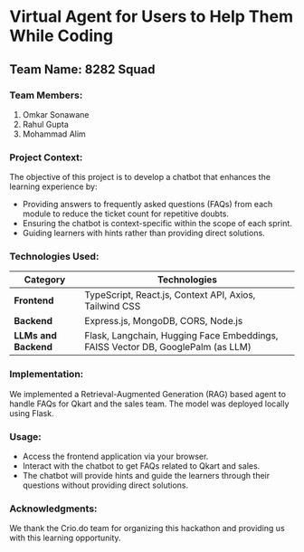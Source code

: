 # Virtual Agent for Users to Help Them While Coding

## Team Name: 8282 Squad

### Team Members:
1. Omkar Sonawane
2. Rahul Gupta
3. Mohammad Alim

### Project Context:
The objective of this project is to develop a chatbot that enhances the learning experience by:
- Providing answers to frequently asked questions (FAQs) from each module to reduce the ticket count for repetitive doubts.
- Ensuring the chatbot is context-specific within the scope of each sprint.
- Guiding learners with hints rather than providing direct solutions.

### Technologies Used:

| **Category** | **Technologies** |
|--------------|-------------------|
| **Frontend** | TypeScript, React.js, Context API, Axios, Tailwind CSS |
| **Backend**  | Express.js, MongoDB, CORS, Node.js |
| **LLMs and Backend** | Flask, Langchain, Hugging Face Embeddings, FAISS Vector DB, GooglePalm (as LLM) |


### Implementation:
We implemented a Retrieval-Augmented Generation (RAG) based agent to handle FAQs for Qkart and the sales team. The model was deployed locally using Flask. 

### Usage: 
- Access the frontend application via your browser.
- Interact with the chatbot to get FAQs related to Qkart and sales.
- The chatbot will provide hints and guide the learners through their questions without providing direct solutions.

### Acknowledgments:
We thank the Crio.do team for organizing this hackathon and providing us with this learning opportunity.
